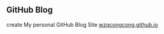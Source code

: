
## GitHub Blog ##

create My personal GitHub Blog Site [wzqcongcong.github.io](https://wzqcongcong.github.io)
